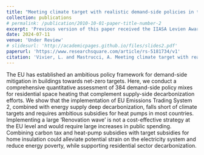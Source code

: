```yaml
---
title: "Meeting climate target with realistic demand-side policies in the residential sector in the EU-27"
collection: publications
# permalink: /publication/2010-10-01-paper-title-number-2
excerpt: 'Previous version of this paper received the IIASA Levien Award. Available upon request.'
date: 2024-07-11
venue: 'Under Review'
# slidesurl: 'http://academicpages.github.io/files/slides2.pdf'
paperurl: 'https://www.researchsquare.com/article/rs-5181734/v1'
citation: 'Vivier, L. and Mastrucci, A. Meeting climate target with realistic demand- side policies in the residential sector in the EU-27. Under review.'
---
```


The EU has established an ambitious policy framework for demand-side mitigation in buildings towards net-zero targets. Here, we conduct a comprehensive quantitative assessment of 384 demand-side policy mixes for residential space heating that complement supply-side decarbonization efforts. We show that the implementation of EU Emissions Trading System 2, combined with energy supply deep decarbonization, falls short of climate targets and requires ambitious subsidies for heat pumps in most countries. Implementing a large ‘Renovation wave’ is not a cost-effective strategy at the EU level and would require large increases in public spending. Combining carbon tax and heat-pump subsidies with target subsidies for home insulation could alleviate potential strain on the electricity system and reduce energy poverty, while supporting residential sector decarbonization.